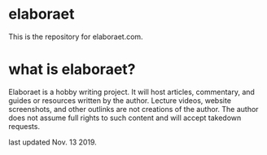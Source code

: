 # elaboraet
This is the repository for elaboraet.com.

# what is elaboraet?
Elaboraet is a hobby writing project. It will host articles, commentary, and guides or resources written by the author. Lecture videos, website screenshots, and other outlinks are not creations of the author. The author does not assume full rights to such content and will accept takedown requests.

last updated Nov. 13 2019.
